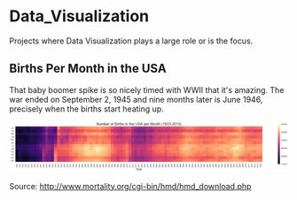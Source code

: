 # Data_Visualization

Projects where Data Visualization plays a large role or is the focus.

## Births Per Month in the USA


That baby boomer spike is so nicely timed with WWII that it's amazing. The war ended on September 2, 1945 and nine months later is June 1946, precisely when the births start heating up.


![Births Per Month in the USA](/HMD/Births_USA/Births_Per_Month_USA.png?raw=true "Births Per Month in the USA (1933-2015)")


Source: http://www.mortality.org/cgi-bin/hmd/hmd_download.php
